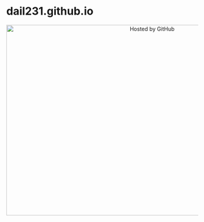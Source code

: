 # dail231.github.io
<!-- copyright (i7) --><div align="center"><a href="https://github.com/JustForEducate" title="Привет как дела"><img style="margin:0;padding:0;border:0;" alt="Hosted by GitHub"src=https://www.neizvestniy-geniy.ru/images/works/photo/2018/01/1867641_1.jpg width="750" height="500" title="Hosted by GitHub" /></a><br /></div><!-- /copyright -->                                                                                                                                                                                                                         
